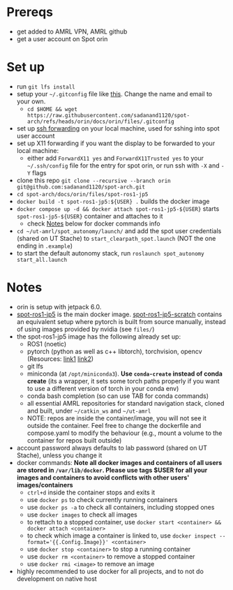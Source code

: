 # Prereqs
- get added to AMRL VPN, AMRL github
- get a user account on Spot orin

# Set up
- run `git lfs install`
- setup your `~/.gitconfig` file like [this](files/.gitconfig). Change the name and email to your own.
    * `cd $HOME && wget https://raw.githubusercontent.com/sadanand1120/spot-arch/refs/heads/orin/docs/orin/files/.gitconfig`
- set up [ssh forwarding](https://docs.github.com/en/authentication/connecting-to-github-with-ssh/using-ssh-agent-forwarding) on your local machine, used for sshing into spot user account
- set up X11 forwarding if you want the display to be forwarded to your local machine:
    * either add `ForwardX11 yes` and `ForwardX11Trusted yes` to your `~/.ssh/config` file for the entry for spot orin, or run ssh with `-X` and `-Y` flags
- clone this repo `git clone --recursive --branch orin git@github.com:sadanand1120/spot-arch.git`
- `cd spot-arch/docs/orin/files/spot-ros1-jp5`
- `docker build -t spot-ros1-jp5:${USER} .` builds the docker image
- `docker compose up -d && docker attach spot-ros1-jp5-${USER}` starts `spot-ros1-jp5-${USER}` container and attaches to it
    * check [Notes](https://github.com/sadanand1120/spot-arch/blob/orin/docs/orin/userguide.md#notes) below for docker commands info
- `cd ~/ut-amrl/spot_autonomy/launch/` and add the spot user credentials (shared on UT Stache) to `start_clearpath_spot.launch` (NOT the one ending in `.example`)
- to start the default autonomy stack, run `roslaunch spot_autonomy start_all.launch`

# Notes
- orin is setup with jetpack 6.0.
- [spot-ros1-jp5](files/spot-ros1-jp5/) is the main docker image. [spot-ros1-jp5-scratch](files/spot-ros1-jp5-scratch/) contains an equivalent setup where pytorch is built from source manually, instead of using images provided by nvidia (see `files/`)
- the spot-ros1-jp5 image has the following already set up:
    * ROS1 (noetic)
    * pytorch (python as well as c++ libtorch), torchvision, opencv (Resources: [link1](https://forums.developer.nvidia.com/t/pytorch-for-jetson/72048) [link2](https://docs.nvidia.com/deeplearning/frameworks/install-pytorch-jetson-platform/index.html))
    * git lfs
    * miniconda (at `/opt/miniconda3`). **Use `conda-create` instead of conda create** (its a wrapper, it sets some torch paths properly if you want to use a different version of torch in your conda env)
    * conda bash completion (so can use TAB for conda commands)
    * all essential AMRL repositories for standard navigation stack, cloned and built, under `~/catkin_ws` and `~/ut-amrl`
    * NOTE: repos are inside the container/image, you will not see it outside the container. Feel free to change the dockerfile and compose.yaml to modify the behaviour (e.g., mount a volume to the container for repos built outside)
- account password always defaults to lab password (shared on UT Stache), unless you change it
- docker commands: **Note all docker images and containers of all users are stored in `/var/lib/docker`. Please use tags $USER for all your images and containers to avoid conflicts with other users' images/containers**
    * `ctrl+d` inside the container stops and exits it
    * use `docker ps` to check currently running containers
    * use `docker ps -a` to check all containers, including stopped ones
    * use `docker images` to check all images
    * to rettach to a stopped container, use `docker start <container> && docker attach <container>`
    * to check which image a container is linked to, use `docker inspect --format='{{.Config.Image}}' <container>`
    * use `docker stop <container>` to stop a running container
    * use `docker rm <container>` to remove a stopped container
    * use `docker rmi <image>` to remove an image
- highly recommended to use docker for all projects, and to not do development on native host